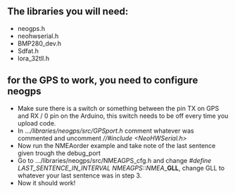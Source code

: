 ## The libraries you will need:

- neogps.h
- neohwserial.h
- BMP280_dev.h
- Sdfat.h
- lora_32tll.h

## for the GPS to work, you need to configure neogps

- Make sure there is a switch or something between the pin TX on GPS and RX / 0 pin on the Arduino, this switch needs to be off every time you upload code.
- In ._../libraries/neogps/src/GPSport.h_ comment whatever was commented and uncomment _//#include <NeoHWSerial.h>_
- Now run the NMEAorder example and take note of the last sentence given trough the debug_port
- Go to .../libraries/neogps/src/NMEAGPS_cfg.h and change _#define LAST_SENTENCE_IN_INTERVAL NMEAGPS::NMEA__**GLL**, change GLL to whatever your last sentence was in step 3.
- Now it should work!
